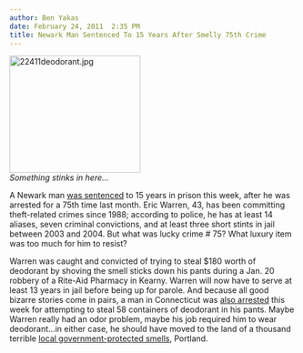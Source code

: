 ```yaml
---
author: Ben Yakas
date: February 24, 2011  2:35 PM
title: Newark Man Sentenced To 15 Years After Smelly 75th Crime
---
```


<p><span class="mt-enclosure mt-enclosure-image" style="display: inline;"> </span></p><div class="image-left" style=" width:230px; "> <img alt="22411deodorant.jpg" src="https://web.archive.org/web/20110225105722im_/http://gothamist.com/attachments/byakas/22411deodorant.jpg" width="230" height="206"> <br> <i>Something stinks in here...</i></div> <p></p>

<p>A Newark man <a href="https://web.archive.org/web/20110225105722/http://www.nj.com/news/jjournal/index.ssf?/base/news-5/1298445932284731.xml&amp;coll=3">was sentenced</a> to 15 years in prison this week, after he was arrested for a 75th time last month. Eric Warren, 43, has been committing theft-related crimes since 1988; according to police, he has at least 14 aliases, seven criminal convictions, and at least three short stints in jail between 2003 and 2004. But what was lucky crime # 75? What luxury item was too much for him to resist?</p>

<p>Warren was caught and convicted of trying to steal $180 worth of deodorant by shoving the smell sticks down his pants during a Jan. 20 robbery of a Rite-Aid Pharmacy in Kearny. Warren will now have to serve at least 13 years in jail before being up for parole. And because all good bizarre stories come in pairs, a man in Connecticut was <a href="https://web.archive.org/web/20110225105722/http://www.ctpost.com/policereports/article/Milford-Police-Bridgeport-man-arrested-after-1023295.php">also arrested</a> this week for attempting to steal 58 containers of deodorant in his pants. Maybe Warren really had an odor problem, maybe his job required him to wear deodorant...in either case, he should have moved to the land of a thousand terrible <a href="https://web.archive.org/web/20110225105722/http://www.columbian.com/news/2011/feb/24/portland-council-oks-fragrance-free-policy/">local government-protected smells</a>, Portland. </p>